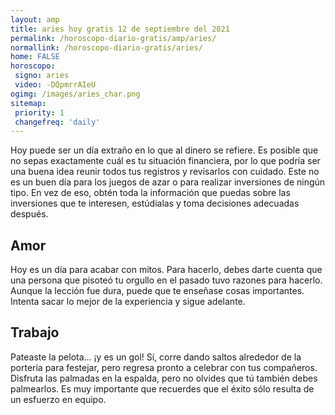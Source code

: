 ```yaml
---
layout: amp
title: aries hoy gratis 12 de septiembre del 2021 
permalink: /horoscopo-diario-gratis/amp/aries/
normallink: /horoscopo-diario-gratis/aries/
home: FALSE
horoscopo:
 signo: aries
 video: -DQpmrrAIeU
ogimg: /images/aries_char.png
sitemap:
 priority: 1
 changefreq: 'daily'
---
```



Hoy puede ser un día extraño en lo que al dinero se refiere. Es posible que no sepas exactamente cuál es tu situación financiera, por lo que podría ser una buena idea reunir todos tus registros y revisarlos con cuidado. Este no es un buen día para los juegos de azar o para realizar inversiones de ningún tipo. En vez de eso, obtén toda la información que puedas sobre las inversiones que te interesen, estúdialas y toma decisiones adecuadas después.

## Amor

Hoy es un día para acabar con mitos. Para hacerlo, debes darte cuenta que una persona que pisoteó tu orgullo en el pasado tuvo razones para hacerlo. Aunque la lección fue dura, puede que te enseñase cosas importantes. Intenta sacar lo mejor de la experiencia y sigue adelante.

## Trabajo

Pateaste la pelota... ¡y es un gol! Sí, corre dando saltos alrededor de la portería para festejar, pero regresa pronto a celebrar con tus compañeros. Disfruta las palmadas en la espalda, pero no olvides que tú también debes palmearlos. Es muy importante que recuerdes que el éxito sólo resulta de un esfuerzo en equipo.